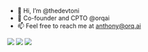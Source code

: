 - 👋 Hi, I’m @thedevtoni
- 👀 Co-founder and CPTO @orqai
- 📫 Feel free to reach me at anthony@orq.ai

<!---
thedevtoni/thedevtoni is a ✨ special ✨ repository because its `README.md` (this file) appears on your GitHub profile.
You can click the Preview link to take a look at your changes.
--->

![](https://img.shields.io/badge/python-3670A0?logo=python&logoColor=ffdd54&style=flat)
![](https://img.shields.io/badge/typescript-%23007ACC.svg?logo=typescript&logoColor=white)
![](https://img.shields.io/badge/angular-%23DD0031.svg?logo=angular&logoColor=white)

